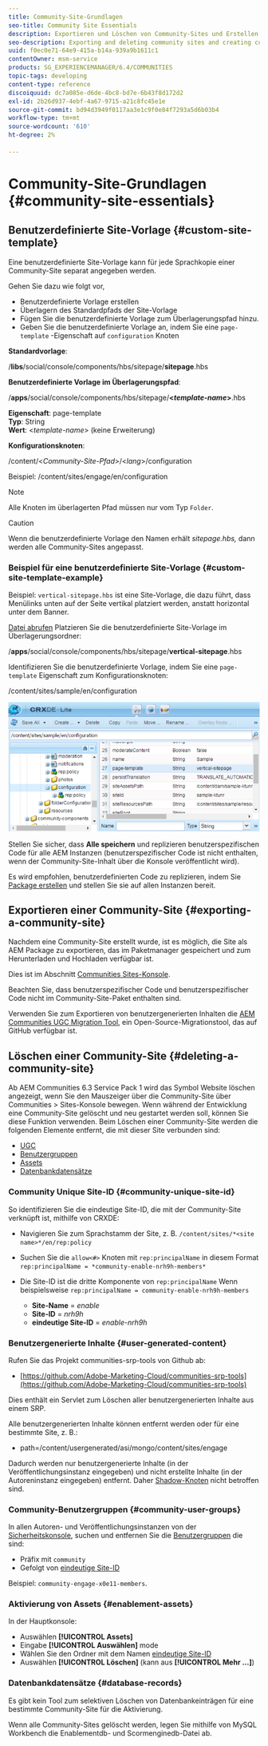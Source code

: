 ```yaml
---
title: Community-Site-Grundlagen
seo-title: Community Site Essentials
description: Exportieren und Löschen von Community-Sites und Erstellen benutzerdefinierter Site-Vorlagen
seo-description: Exporting and deleting community sites and creating custom site templates
uuid: f0ec0e71-64e9-415a-b14a-939a9b1611c1
contentOwner: msm-service
products: SG_EXPERIENCEMANAGER/6.4/COMMUNITIES
topic-tags: developing
content-type: reference
discoiquuid: dc7a085e-d6de-4bc8-bd7e-6b43f8d172d2
exl-id: 2b26d937-4ebf-4a67-9715-a21c8fc45e1e
source-git-commit: bd94d3949f0117aa3e1c9f0e84f7293a5d6b03b4
workflow-type: tm+mt
source-wordcount: '610'
ht-degree: 2%

---
```


# Community-Site-Grundlagen {#community-site-essentials}

## Benutzerdefinierte Site-Vorlage {#custom-site-template}

Eine benutzerdefinierte Site-Vorlage kann für jede Sprachkopie einer Community-Site separat angegeben werden.

Gehen Sie dazu wie folgt vor,

* Benutzerdefinierte Vorlage erstellen
* Überlagern des Standardpfads der Site-Vorlage
* Fügen Sie die benutzerdefinierte Vorlage zum Überlagerungspfad hinzu.
* Geben Sie die benutzerdefinierte Vorlage an, indem Sie eine `page-template` -Eigenschaft auf `configuration` Knoten

**Standardvorlage**:

/**libs**/social/console/components/hbs/sitepage/**sitepage**.hbs

**Benutzerdefinierte Vorlage im Überlagerungspfad**:

/**apps**/social/console/components/hbs/sitepage/**&lt;*template-name*>**.hbs

**Eigenschaft**: page-template\
**Typ**: String\
**Wert**: &lt;*template-name*> (keine Erweiterung)

**Konfigurationsknoten**:

/content/&lt;*Community-Site-Pfad*>/&lt;*lang*>/configuration

Beispiel: /content/sites/engage/en/configuration

>[!NOTE]
>
>Alle Knoten im überlagerten Pfad müssen nur vom Typ `Folder`.

>[!CAUTION]
>
>Wenn die benutzerdefinierte Vorlage den Namen erhält *sitepage.hbs,* dann werden alle Community-Sites angepasst.

### Beispiel für eine benutzerdefinierte Site-Vorlage {#custom-site-template-example}

Beispiel: `vertical-sitepage.hbs` ist eine Site-Vorlage, die dazu führt, dass Menülinks unten auf der Seite vertikal platziert werden, anstatt horizontal unter dem Banner.

[Datei abrufen](assets/vertical-sitepage.hbs)
Platzieren Sie die benutzerdefinierte Site-Vorlage im Überlagerungsordner:

/**apps**/social/console/components/hbs/sitepage/**vertical-sitepage**.hbs

Identifizieren Sie die benutzerdefinierte Vorlage, indem Sie eine `page-template` Eigenschaft zum Konfigurationsknoten:

/content/sites/sample/en/configuration

![chlimage_1-80](assets/chlimage_1-80.png)

Stellen Sie sicher, dass **Alle speichern** und replizieren benutzerspezifischen Code für alle AEM Instanzen (benutzerspezifischer Code ist nicht enthalten, wenn der Community-Site-Inhalt über die Konsole veröffentlicht wird).

Es wird empfohlen, benutzerdefinierten Code zu replizieren, indem Sie [Package erstellen](../../help/sites-administering/package-manager.md#creating-a-new-package) und stellen Sie sie auf allen Instanzen bereit.

## Exportieren einer Community-Site {#exporting-a-community-site}

Nachdem eine Community-Site erstellt wurde, ist es möglich, die Site als AEM Package zu exportieren, das im Paketmanager gespeichert und zum Herunterladen und Hochladen verfügbar ist.

Dies ist im Abschnitt [Communities Sites-Konsole](sites-console.md#exporting-the-site).

Beachten Sie, dass benutzerspezifischer Code und benutzerspezifischer Code nicht im Community-Site-Paket enthalten sind.

Verwenden Sie zum Exportieren von benutzergenerierten Inhalten die [AEM Communities UGC Migration Tool](https://github.com/Adobe-Marketing-Cloud/communities-ugc-migration), ein Open-Source-Migrationstool, das auf GitHub verfügbar ist.

## Löschen einer Community-Site {#deleting-a-community-site}

Ab AEM Communities 6.3 Service Pack 1 wird das Symbol Website löschen angezeigt, wenn Sie den Mauszeiger über die Community-Site über Communities > Sites-Konsole bewegen. Wenn während der Entwicklung eine Community-Site gelöscht und neu gestartet werden soll, können Sie diese Funktion verwenden. Beim Löschen einer Community-Site werden die folgenden Elemente entfernt, die mit dieser Site verbunden sind:

* [UGC](#user-generated-content)
* [Benutzergruppen](#community-user-groups)
* [Assets](#enablement-assets)
* [Datenbankdatensätze](#database-records)

### Community Unique Site-ID {#community-unique-site-id}

So identifizieren Sie die eindeutige Site-ID, die mit der Community-Site verknüpft ist, mithilfe von CRXDE:

* Navigieren Sie zum Sprachstamm der Site, z. B. `/content/sites/*<site name>*/en/rep:policy`

* Suchen Sie die `allow<#>` Knoten mit `rep:principalName` in diesem Format `rep:principalName = *community-enable-nrh9h-members*`

* Die Site-ID ist die dritte Komponente von `rep:principalName`
Wenn beispielsweise 
`rep:principalName = community-enable-nrh9h-members`

   * **Site-Name** = *enable*
   * **Site-ID** = *nrh9h*
   * **eindeutige Site-ID** = *enable-nrh9h*

### Benutzergenerierte Inhalte {#user-generated-content}

Rufen Sie das Projekt communities-srp-tools von Github ab:

* [https://github.com/Adobe-Marketing-Cloud/communities-srp-tools](https://github.com/Adobe-Marketing-Cloud/communities-srp-tools)

Dies enthält ein Servlet zum Löschen aller benutzergenerierten Inhalte aus einem SRP.

Alle benutzergenerierten Inhalte können entfernt werden oder für eine bestimmte Site, z. B.:

* path=/content/usergenerated/asi/mongo/content/sites/engage

Dadurch werden nur benutzergenerierte Inhalte (in der Veröffentlichungsinstanz eingegeben) und nicht erstellte Inhalte (in der Autoreninstanz eingegeben) entfernt. Daher [Shadow-Knoten](srp.md#shadownodes) nicht betroffen sind.

### Community-Benutzergruppen {#community-user-groups}

In allen Autoren- und Veröffentlichungsinstanzen von der [Sicherheitskonsole](../../help/sites-administering/security.md), suchen und entfernen Sie die [Benutzergruppen](users.md) die sind:

* Präfix mit `community`
* Gefolgt von [eindeutige Site-ID](#community-unique-site-id)

Beispiel: `community-engage-x0e11-members`.

### Aktivierung von Assets {#enablement-assets}

In der Hauptkonsole:

* Auswählen **[!UICONTROL Assets]**
* Eingabe **[!UICONTROL Auswählen]** mode
* Wählen Sie den Ordner mit dem Namen [eindeutige Site-ID](#community-unique-site-id)
* Auswählen **[!UICONTROL Löschen]** (kann aus **[!UICONTROL Mehr ...]**)

### Datenbankdatensätze {#database-records}

Es gibt kein Tool zum selektiven Löschen von Datenbankeinträgen für eine bestimmte Community-Site für die Aktivierung.

Wenn alle Community-Sites gelöscht werden, legen Sie mithilfe von MySQL Workbench die Enablementdb- und Scormenginedb-Datei ab.
